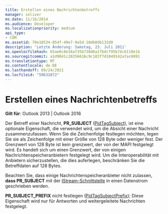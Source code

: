 ```yaml
---
title: Erstellen eines Nachrichtenbetreffs
manager: soliver
ms.date: 11/16/2014
ms.audience: Developer
ms.localizationpriority: medium
api_type:
- COM
ms.assetid: 70e18534-054f-49e7-9a5d-10db0db132d0
description: 'Letzte Änderung: Samstag, 23. Juli 2011'
ms.openlocfilehash: b5ae0c8e16af35b730d6a1fbdcf95b74c6119e1b
ms.sourcegitcommit: a1d9041c20256616c9c183f7d1049142a7ac6991
ms.translationtype: MT
ms.contentlocale: de-DE
ms.lasthandoff: 09/24/2021
ms.locfileid: "59631072"
---
```

# <a name="creating-a-message-subject"></a>Erstellen eines Nachrichtenbetreffs

  
  
**Gilt für**: Outlook 2013 | Outlook 2016 
  
Der Betreff einer Nachricht, **PR_SUBJECT** ([PidTagSubject](pidtagsubject-canonical-property.md)), ist eine optionale Eigenschaft, die verwendet wird, um die Absicht einer Nachricht zusammenzufassen. Wenn Sie die Zeichenfolge festlegen möchten, legen Sie sie als Zeichenfolge mit einer Größe von 128 Byte oder weniger fest. Der Grenzwert von 128 Byte ist kein grenzwert, der von der MAPI festgelegt wird. Es handelt sich um einen Grenzwert, der von einigen Nachrichtenspeicheranbietern festgelegt wird. Um die Interoperabilität mit Anbietern sicherzustellen, die dies auferlegen, beschränken Sie die Betreffdaten auf 128 Bytes. 
  
Beachten Sie, dass einige Nachrichtenspeicheranbieter nicht zulassen, **dass PR_SUBJECT** mit der [IStream-Schnittstelle](https://msdn.microsoft.com/library/aa380034%28VS.85%29.aspx) in einen Datenstrom geschrieben werden. 
  
**PR_SUBJECT_PREFIX** nicht festlegen ([PidTagSubjectPrefix](pidtagsubjectprefix-canonical-property.md)); Diese Eigenschaft wird nur für Antworten und weitergeleitete Nachrichten festgelegt. 
  

